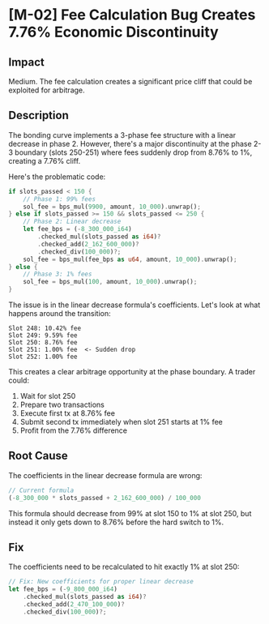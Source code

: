 # [M-02] Fee Calculation Bug Creates 7.76% Economic Discontinuity

## Impact

Medium. The fee calculation creates a significant price cliff that could be exploited for arbitrage.

## Description

The bonding curve implements a 3-phase fee structure with a linear decrease in phase 2. However, there's a major discontinuity at the phase 2-3 boundary (slots 250-251) where fees suddenly drop from 8.76% to 1%, creating a 7.76% cliff.

Here's the problematic code:

```rust
if slots_passed < 150 {
    // Phase 1: 99% fees
    sol_fee = bps_mul(9900, amount, 10_000).unwrap();
} else if slots_passed >= 150 && slots_passed <= 250 {
    // Phase 2: Linear decrease
    let fee_bps = (-8_300_000_i64)
        .checked_mul(slots_passed as i64)?
        .checked_add(2_162_600_000)?
        .checked_div(100_000)?;
    sol_fee = bps_mul(fee_bps as u64, amount, 10_000).unwrap();
} else {
    // Phase 3: 1% fees
    sol_fee = bps_mul(100, amount, 10_000).unwrap();
}
```

The issue is in the linear decrease formula's coefficients. Let's look at what happens around the transition:

```
Slot 248: 10.42% fee
Slot 249: 9.59% fee
Slot 250: 8.76% fee
Slot 251: 1.00% fee  <- Sudden drop
Slot 252: 1.00% fee
```

This creates a clear arbitrage opportunity at the phase boundary. A trader could:

1. Wait for slot 250
2. Prepare two transactions
3. Execute first tx at 8.76% fee
4. Submit second tx immediately when slot 251 starts at 1% fee
5. Profit from the 7.76% difference

## Root Cause

The coefficients in the linear decrease formula are wrong:

```rust
// Current formula
(-8_300_000 * slots_passed + 2_162_600_000) / 100_000
```

This formula should decrease from 99% at slot 150 to 1% at slot 250, but instead it only gets down to 8.76% before the hard switch to 1%.

## Fix

The coefficients need to be recalculated to hit exactly 1% at slot 250:

```rust
// Fix: New coefficients for proper linear decrease
let fee_bps = (-9_800_000_i64)
    .checked_mul(slots_passed as i64)?
    .checked_add(2_470_100_000)?
    .checked_div(100_000)?;
```

